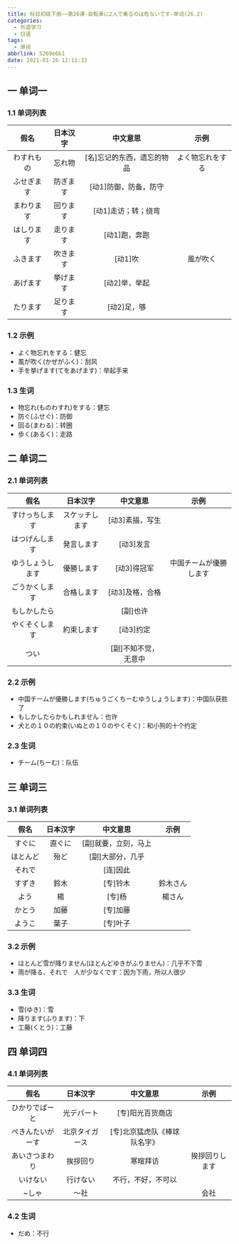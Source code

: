 ```yaml
---
title: 标日初级下册——第26课-自転車に2人で乗るのは危ないです-单词(26.2)
categories:
  - 外语学习
  - 日语
tags:
  - 单词
abbrlink: 5269e6b1
date: 2021-01-26 12:11:33
---
```

## 一 单词一

### 1.1 单词列表

|  **假名**  | **日本汉字** |        **中文意思**        |     **示例**     |
| :--------: | :----------: | :------------------------: | :--------------: |
| わすれもの |    忘れ物    | [名]忘记的东西，遗忘的物品 | よく物忘れをする |
| ふせぎます |   防ぎます   |   [动1]防御，防备，防守    |                  |
| まわります |   回ります   |    [动1]走访；转；绕弯     |                  |
| はしります |   走ります   |       [动1]跑，奔跑        |                  |
|  ふきます  |   吹きます   |          [动1]吹           |     風が吹く     |
|  あげます  |   挙げます   |       [动2]举，举起        |                  |
|  たります  |   足ります   |        [动2]足，够         |                  |
<!--more-->
### 1.2 示例

* よく物忘れをする：健忘
* 風が吹く(かぜがふく)：刮风
* 手を挙げます(てをあげます)：举起手来

### 1.3 生词

* 物忘れ(ものわすれ)をする：健忘
* 防ぐ(ふせぐ)：防御
* 回る(まわる)：转圈
* 歩く(あるく)：走路

## 二  单词二

### 2.1 单词列表

|     **假名**     |  **日本汉字**  |     **中文意思**     |        **示例**        |
| :--------------: | :------------: | :------------------: | :--------------------: |
|  すけっちします  | スケッチします |   [动3]素描，写生    |                        |
|  はつげんします  |   発言します   |      [动3]发言       |                        |
| ゆうしょうします |   優勝します   |     [动3]得冠军      | 中国チームが優勝します |
|  ごうかくします  |   合格します   |   [动3]及格，合格    |                        |
|   もしかしたら   |                |       [副]也许       |                        |
|  やくそくします  |   約束します   |      [动3]约定       |                        |
|       つい       |                | [副]不知不觉，无意中 |                        |

### 2.2 示例

* 中国チームが優勝します(ちゅうごくちーむゆうしょうします)：中国队获胜了
* もしかしたらかもしれません：也许
* 犬との１０の約束(いぬとの１０のやくそく)：和小狗的十个约定

### 2.3 生词

* チーム(ちーむ)：队伍


## 三 单词三

### 3.1 单词列表

| **假名** | **日本汉字** |     **中文意思**     | **示例** |
| :------: | :----------: | :------------------: | :------: |
|  すぐに  |    直ぐに    | [副]就要，立刻，马上 |          |
| ほとんど |     殆ど     |   [副]大部分，几乎   |          |
|  それで  |              |       [连]因此       |          |
|  すずき  |     鈴木     |       [专]铃木       | 鈴木さん |
|   よう   |      楊      |        [专]杨        |  楊さん  |
|  かとう  |     加藤     |       [专]加藤       |          |
|  ようこ  |     葉子     |       [专]叶子       |          |

### 3.2 示例

* ほとんど雪が降りません(ほとんどゆきがふりません)：几乎不下雪
* 雨が降る、それで　人が少なくです：因为下雨，所以人很少

### 3.3 生词

* 雪(ゆき)：雪
* 降ります(ふります)：下
* 工藤(くとう)：工藤

## 四 单词四

### 4.1 单词列表

|     **假名**     |  **日本汉字**  |         **中文意思**         |    **示例**    |
| :--------------: | :------------: | :--------------------------: | :------------: |
|  ひかりでぱーと  |   光デパート   |       [专]阳光百货商店       |                |
| ぺきんたいがーす | 北京タイガース | [专]北京猛虎队《棒球队名字》 |                |
|  あいさつまわり  |    挨拶回り    |           寒暄拜访           | 挨拶回りします |
|     いけない     |    行けない    |      不行，不好，不可以      |                |
|      ~しゃ       |      ～社      |                              |      会社      |

### 4.2 生词

* だめ：不行

